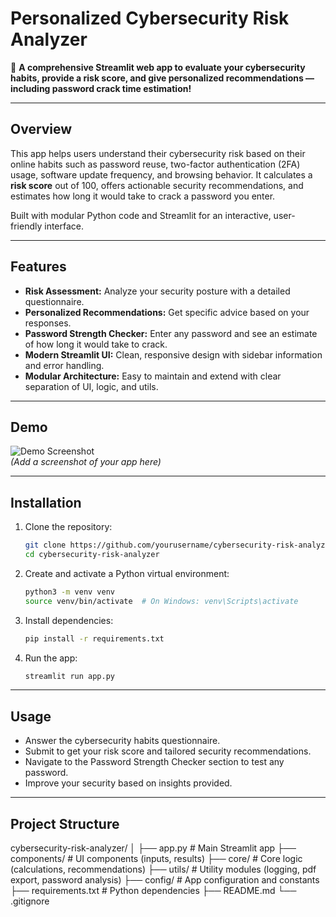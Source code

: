 # Personalized Cybersecurity Risk Analyzer

🔐 **A comprehensive Streamlit web app to evaluate your cybersecurity habits, provide a risk score, and give personalized recommendations — including password crack time estimation!**

---

## Overview

This app helps users understand their cybersecurity risk based on their online habits such as password reuse, two-factor authentication (2FA) usage, software update frequency, and browsing behavior. It calculates a **risk score** out of 100, offers actionable security recommendations, and estimates how long it would take to crack a password you enter.

Built with modular Python code and Streamlit for an interactive, user-friendly interface.

---

## Features

- **Risk Assessment:** Analyze your security posture with a detailed questionnaire.
- **Personalized Recommendations:** Get specific advice based on your responses.
- **Password Strength Checker:** Enter any password and see an estimate of how long it would take to crack.
- **Modern Streamlit UI:** Clean, responsive design with sidebar information and error handling.
- **Modular Architecture:** Easy to maintain and extend with clear separation of UI, logic, and utils.

---

## Demo

![Demo Screenshot](docs/demo-screenshot.png)  
*(Add a screenshot of your app here)*

---

## Installation

1. Clone the repository:
    ```bash
    git clone https://github.com/yourusername/cybersecurity-risk-analyzer.git
    cd cybersecurity-risk-analyzer
    ```

2. Create and activate a Python virtual environment:
    ```bash
    python3 -m venv venv
    source venv/bin/activate  # On Windows: venv\Scripts\activate
    ```

3. Install dependencies:
    ```bash
    pip install -r requirements.txt
    ```

4. Run the app:
    ```bash
    streamlit run app.py
    ```

---

## Usage

- Answer the cybersecurity habits questionnaire.
- Submit to get your risk score and tailored security recommendations.
- Navigate to the Password Strength Checker section to test any password.
- Improve your security based on insights provided.

---

## Project Structure

cybersecurity-risk-analyzer/
│
├── app.py # Main Streamlit app
├── components/ # UI components (inputs, results)
├── core/ # Core logic (calculations, recommendations)
├── utils/ # Utility modules (logging, pdf export, password analysis)
├── config/ # App configuration and constants
├── requirements.txt # Python dependencies
├── README.md
└── .gitignore


